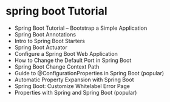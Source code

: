 
# spring boot Tutorial

- Spring Boot Tutorial – Bootstrap a Simple Application
- Spring Boot Annotations
- Intro to Spring Boot Starters
- Spring Boot Actuator
- Configure a Spring Boot Web Application
- How to Change the Default Port in Spring Boot
- Spring Boot Change Context Path
- Guide to @ConfigurationProperties in Spring Boot (popular)
- Automatic Property Expansion with Spring Boot
- Spring Boot: Customize Whitelabel Error Page
- Properties with Spring and Spring Boot (popular)
